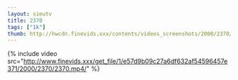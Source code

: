 ```yaml
--- 
layout: sieutv
title: 2370
tags: ["1k"]
thumb: http://hwcdn.finevids.xxx/contents/videos_screenshots/2000/2370/preview.mp4.jpg
---
```

{% include video src="http://www.finevids.xxx/get_file/1/e57d9b09c27a6df632af54596457e371/2000/2370/2370.mp4/" %} 
